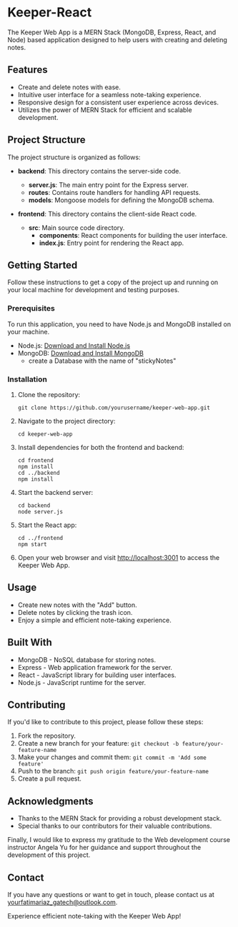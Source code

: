 # Keeper-React

The Keeper Web App is a MERN Stack (MongoDB, Express, React, and Node) based application designed to help users with creating and deleting notes.

## Features

- Create and delete notes with ease.
- Intuitive user interface for a seamless note-taking experience.
- Responsive design for a consistent user experience across devices.
- Utilizes the power of MERN Stack for efficient and scalable development.

## Project Structure

The project structure is organized as follows:

- **backend**: This directory contains the server-side code.
  - **server.js**: The main entry point for the Express server.
  - **routes**: Contains route handlers for handling API requests.
  - **models**: Mongoose models for defining the MongoDB schema.

- **frontend**: This directory contains the client-side React code.
  - **src**: Main source code directory.
    - **components**: React components for building the user interface.
    - **index.js**: Entry point for rendering the React app.

## Getting Started

Follow these instructions to get a copy of the project up and running on your local machine for development and testing purposes.

### Prerequisites

To run this application, you need to have Node.js and MongoDB installed on your machine.

- Node.js: [Download and Install Node.js](https://nodejs.org/)
- MongoDB: [Download and Install MongoDB](https://www.mongodb.com/try/download/community)
  - create a Database with the name of "stickyNotes"

### Installation

1. Clone the repository:

   ```shell
   git clone https://github.com/yourusername/keeper-web-app.git
   ```

2. Navigate to the project directory:

   ```shell
   cd keeper-web-app
   ```

3. Install dependencies for both the frontend and backend:

   ```shell
   cd frontend
   npm install
   cd ../backend
   npm install
   ```

4. Start the backend server:

   ```shell
   cd backend
   node server.js
   ```

5. Start the React app:

   ```shell
   cd ../frontend
   npm start
   ```

6. Open your web browser and visit [http://localhost:3001](http://localhost:3001) to access the Keeper Web App.

## Usage

- Create new notes with the "Add" button.
- Delete notes by clicking the trash icon.
- Enjoy a simple and efficient note-taking experience.

## Built With

- MongoDB - NoSQL database for storing notes.
- Express - Web application framework for the server.
- React - JavaScript library for building user interfaces.
- Node.js - JavaScript runtime for the server.

## Contributing

If you'd like to contribute to this project, please follow these steps:

1. Fork the repository.
2. Create a new branch for your feature: `git checkout -b feature/your-feature-name`
3. Make your changes and commit them: `git commit -m 'Add some feature'`
4. Push to the branch: `git push origin feature/your-feature-name`
5. Create a pull request.

## Acknowledgments

- Thanks to the MERN Stack for providing a robust development stack.
- Special thanks to our contributors for their valuable contributions.

Finally, I would like to express my gratitude to the Web development course instructor Angela Yu for her guidance and support throughout the development of this project.  

## Contact

If you have any questions or want to get in touch, please contact us at yourfatimariaz_gatech@outlook.com.

Experience efficient note-taking with the Keeper Web App!
